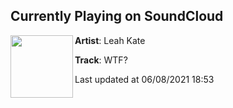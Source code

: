 ## Currently Playing on SoundCloud

[<img align="left" width="100" src="https://i1.sndcdn.com/artworks-000558632175-zdlg4h-t500x500.jpg">](https://soundcloud.com/leahkatemusic/wtf-16)

**Artist**: Leah Kate 

**Track**: WTF?

Last updated at 06/08/2021 18:53
